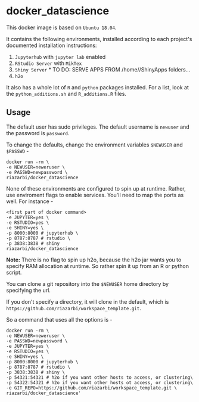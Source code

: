 # docker_datascience

This docker image is based on `Ubuntu 18.04`.

It contains the following environments, installed according to each project's documented installation instructions:

1. `Jupyterhub` with `jupyter lab` enabled
2. `RStudio Server` with `MikTex`
3. `Shiny Server` * TO DO: SERVE APPS FROM /home/<user>/ShinyApps folders...
4. `h2o`

It also has a whole lot of `R` and `python` packages installed. For a list, look at the `python_additions.sh` and `R_additions.R` files.

## Usage

The default user has sudo privileges. The default username is `newuser` and the password is `password`.

To change the defaults, change the environment variables `$NEWUSER` and `$PASSWD` -

```
docker run -rm \
-e NEWUSER=neweruser \
-e PASSWD=newpassword \
riazarbi/docker_datascience
```

None of these environments are configured to spin up at runtime. Rather, use enviroment flags to enable services. You'll need to map the ports as well. For instance -

```
<first part of docker command>
-e JUPYTER=yes \
-e RSTUDIO=yes \
-e SHINY=yes \
-p 8000:8000 # jupyterhub \
-p 8787:8787 # rstudio \
-p 3838:3838 # shiny
riazarbi/docker_datascience
```
**Note:** There is no flag to spin up h2o, because the h2o jar wants you to specify RAM allocation at runtime. So rather spin it up from an R or python script.

You can clone a git repository into the `$NEWUSER` home directory by specifying the url. 

If you don't specify a directory, it will clone in the default, which is `https://github.com/riazarbi/workspace_template.git`.

So a command that uses all the options is - 

```
docker run -rm \
-e NEWUSER=neweruser \
-e PASSWD=newpassword \
-e JUPYTER=yes \
-e RSTUDIO=yes \
-e SHINY=yes \
-p 8000:8000 # jupyterhub \      
-p 8787:8787 # rstudio \          
-p 3838:3838 # shiny \     
-p 54321:54321 # h2o if you want other hosts to access, or clustering\
-p 54322:54321 # h2o if you want other hosts ot access, or clustering\
-e GIT_REPO=https://github.com/riazarbi/workspace_template.git \
riazarbi/docker_datascience'
```
